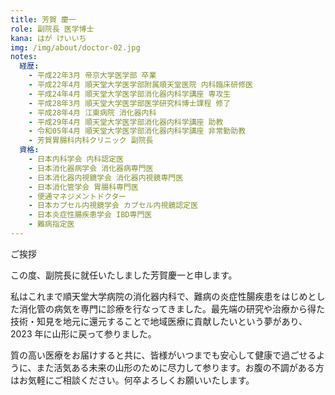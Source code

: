 ```yaml
---
title: 芳賀 慶一
role: 副院長 医学博士
kana: はが けいいち
img: /img/about/doctor-02.jpg
notes:
  経歴:
    - 平成22年3月 帝京大学医学部 卒業
    - 平成22年4月 順天堂大学医学部附属順天堂医院 内科臨床研修医
    - 平成24年4月 順天堂大学医学部消化器内科学講座 専攻生
    - 平成28年3月 順天堂大学医学部医学研究科博士課程 修了
    - 平成28年4月 江東病院 消化器内科
    - 平成29年4月 順天堂大学医学部消化器内科学講座 助教
    - 令和05年4月 順天堂大学医学部消化器内科学講座 非常勤助教
    - 芳賀胃腸科内科クリニック 副院長
  資格:
    - 日本内科学会 内科認定医
    - 日本消化器病学会 消化器病専門医
    - 日本消化器内視鏡学会 消化器内視鏡専門医
    - 日本消化管学会 胃腸科専門医
    - 便通マネジメントドクター
    - 日本カプセル内視鏡学会 カプセル内視鏡認定医
    - 日本炎症性腸疾患学会 IBD専門医
    - 難病指定医
---
```


<p class="text-lg">ご挨拶</p>

この度、副院長に就任いたしました芳賀慶一と申します。

私はこれまで順天堂大学病院の消化器内科で、難病の炎症性腸疾患をはじめとした消化管の病気を専門に診療を行なってきました。最先端の研究や治療から得た技術・知見を地元に還元することで地域医療に貢献したいという夢があり、2023 年に山形に戻って参りました。

質の高い医療をお届けすると共に、皆様がいつまでも安心して健康で過ごせるように、また活気ある未来の山形のために尽力して参ります。お腹の不調がある方はお気軽にご相談ください。何卒よろしくお願いいたします。
